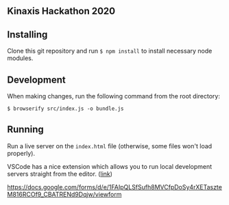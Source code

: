 ## Kinaxis Hackathon 2020

## Installing
Clone this git repository and run `$ npm install` to install necessary node modules.

## Development
When making changes, run the following command from the root directory:

`$ browserify src/index.js -o bundle.js`

## Running
Run a live server on the `index.html` file (otherwise, some files won't load properly).

VSCode has a nice extension which allows you to run local development servers straight from the editor. ([link](https://marketplace.visualstudio.com/items?itemName=ritwickdey.LiveServer))

https://docs.google.com/forms/d/e/1FAIpQLSfSufh8MVCfpDoSy4rXETaszteM816RCOf9_CBATRENd9Dqjw/viewform
